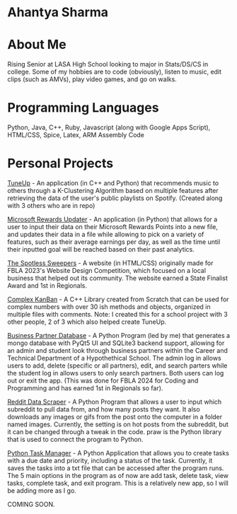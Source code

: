 # Ahantya Sharma

# About Me

Rising Senior at LASA High School looking to major in Stats/DS/CS in college. Some of my hobbies are to code (obviously), listen to music, edit clips (such as AMVs), play video games, and go on walks.

# Programming Languages
Python, Java, C++, Ruby, Javascript (along with Google Apps Script), HTML/CSS, Spice, Latex, ARM Assembly Code

# Personal Projects

[TuneUp](https://github.com/Ahantya/TuneUp) - An application (in C++ and Python) that recommends music to others through a K-Clustering Algorithm based on multiple features after retrieving the data of the user's public playlists on Spotify. (Created along with 3 others who are in repo)

[Microsoft Rewards Updater](https://github.com/Ahantya/Microsoft-Rewards-Updater) - An application (in Python) that allows for a user to input their data on their Microsoft Rewards Points into a new file, and updates their data in a file while allowing to pick on a variety of features, such as their average earnings per day, as well as the time until their inputted goal will be reached based on their past analytics.

[The Spotless Sweepers](https://github.com/Ahantya/ahantya.github.io) - A website (in HTML/CSS) originally made for FBLA 2023's Website Design Competition, which focused on a local business that helped out its community. The website earned a State Finalist Award and 1st in Regionals.

[Complex KanBan](https://github.com/Ahantya/complexkanban-Ahantya) - A C++ Library created from Scratch that can be used for complex numbers with over 30 ish methods and objects, organized in multiple files with comments. Note: I created this for a school project with 3 other people, 2 of 3 which also helped create TuneUp. 

[Business Partner Database](https://github.com/Ahantya/Coding-Programming) - A Python Program (led by me) that generates a mongo database with PyQt5 UI and SQLite3 backend support, allowing for an admin and student look through business partners within the Career and Technical Department of a Hypothethical School. The admin log in allows users to add, delete (specific or all partners), edit, and search parters while the student log in allows users to only search partners. Both users can log out or exit the app. (This was done for FBLA 2024 for Coding and Programming and has earned 1st in Regionals so far). 

[Reddit Data Scraper](https://github.com/Ahantya/RedditDataScraper) - A Python Program that allows a user to input which subreddit to pull data from, and how many posts they want. It also downloads any images or gifs from the post onto the computer in a folder named images. Currently, the setting is on hot posts from the subreddit, but it can be changed through a tweak in the code. praw is the Python library that is used to connect the program to Python.

[Python Task Manager](https://github.com/Ahantya/Task_Manager_Python) - A Python Application that allows you to create tasks with a due date and priority, including a status of the task. Currently, it saves the tasks into a txt file that can be accessed after the program runs. The 5 main options in the program as of now are add task, delete task, view tasks, complete task, and exit program. This is a relatively new app, so I will be adding more as I go. 

COMING SOON.



